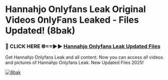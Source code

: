 # Hannahjo Onlyfans Leak Original Videos 0nlyFans Leaked - Files Updated! (8bak)

<h3>🔴 CLICK HERE 🌐==►► <a href="https://tinyurl.com/2jnfzry5" rel="nofollow">Hannahjo Onlyfans Leak Updated Files</a></h3>

Get Hannahjo Onlyfans Leak and all content. Now you can access all videos and pictures of Hannahjo Onlyfans Leak. New Updated Files 2025!

[![8bak](https://i.imgur.com/GyGTBgg.gif)](https://tinyurl.com/2jnfzry5)
